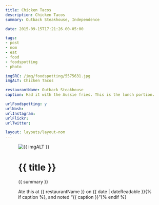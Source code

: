 ```yaml
---
title: Chicken Tacos
description: Chicken Tacos
summary: Outback Steakhouse, Independence

date: 2015-09-15T17:21:26.00-05:00

tags:
- post
- nom
- eat
- food
- foodspotting
- photo

imgSRC: /img/foodspotting/5575631.jpg
imgALT: Chicken Tacos

restaurantName: Outback Steakhouse
caption: Had it with the Aussie fries. This is the lunch portion.

urlFoodspotting: y
urlNosh: 
urlInstagram: 
urlFlickr:
urlTwitter: 

layout: layouts/layout-nom
---
```

<figure class="nom">
	<img class="u-photo img-border" src="{{ imgSRC }}" alt="{{ imgALT }}">
	<figcaption>
		<h1 class="title p-name">{{ title }}</h1>
		<p class="summary">{{ summary }}</p>
		<p>Ate this at {{ restaurantName }} on <time class="dt-published" datetime="{{ date | dateIso }}">{{ date | dateReadable }}</time>{% if caption %}, and noted <q class="">{{ caption }}</q>{% endif %}
	</figcaption>
</figure>
